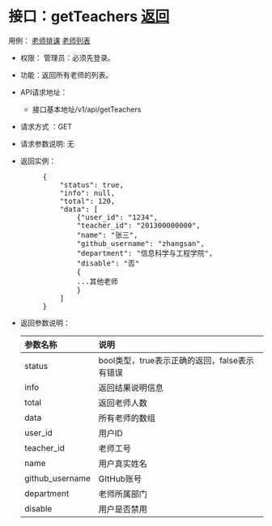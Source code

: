 # 接口：getTeachers  [返回](../README.md)
用例： [老师排课](../用例/老师排课.md)   [老师列表](../用例/老师列表.md)

- 权限： 管理员：必须先登录。

- 功能：返回所有老师的列表。

- API请求地址：
   - 接口基本地址/v1/api/getTeachers

- 请求方式 ：GET

- 请求参数说明:
无

- 返回实例：

<pre>
        {
            "status": true,
            "info": null,
            "total": 120,
            "data": [
                {"user_id": "1234",
                "teacher_id": "201300000000",
                "name": "张三",
                "github_username": "zhangsan",
                "department": "信息科学与工程学院",
                "disable": "否"
                {
                ...其他老师
                }
            ]
        }
</pre>

- 返回参数说明：

  |参数名称|说明|
  |:--|:--|
  |status|bool类型，true表示正确的返回，false表示有错误|
  |info|返回结果说明信息|
  |total|返回老师人数|
  |data|所有老师的数组|
  |user_id|用户ID|
  |teacher_id|老师工号|
  |name|用户真实姓名|
  |github_username|GItHub账号|
  |department|老师所属部门|
  |disable|用户是否禁用|
